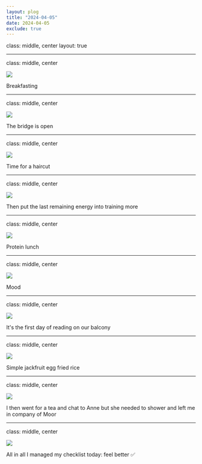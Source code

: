 ```yaml
---
layout: plog
title: "2024-04-05"
date: 2024-04-05
exclude: true
---
```


class: middle, center
layout: true

---

class: middle, center

<img class="plog-picture" src="{{ site.baseurl }}/img/plog/2024-04-05/01.jpg" />

Breakfasting

---

class: middle, center

<img class="plog-picture" src="{{ site.baseurl }}/img/plog/2024-04-05/02.jpg" />

The bridge is open

---

class: middle, center

<img class="plog-picture" src="{{ site.baseurl }}/img/plog/2024-04-05/03.jpg" />

Time for a haircut

---

class: middle, center

<img class="plog-picture" src="{{ site.baseurl }}/img/plog/2024-04-05/04.jpg" />

Then put the last remaining energy into training more

---

class: middle, center

<img class="plog-picture" src="{{ site.baseurl }}/img/plog/2024-04-05/05.jpg" />

Protein lunch

---

class: middle, center

<img class="plog-picture" src="{{ site.baseurl }}/img/plog/2024-04-05/06.jpg" />

Mood

---

class: middle, center

<img class="plog-picture" src="{{ site.baseurl }}/img/plog/2024-04-05/07.jpg" />

It's the first day of reading on our balcony

---

class: middle, center

<img class="plog-picture" src="{{ site.baseurl }}/img/plog/2024-04-05/08.jpg" />

Simple jackfruit egg fried rice

---

class: middle, center

<img class="plog-picture" src="{{ site.baseurl }}/img/plog/2024-04-05/09.jpg" />

I then went for a tea and chat to Anne but she needed to shower and left me in company of Moor

---

class: middle, center

<img class="plog-picture" src="{{ site.baseurl }}/img/plog/2024-04-05/10.jpg" />

All in all I managed my checklist today: feel better ✅

